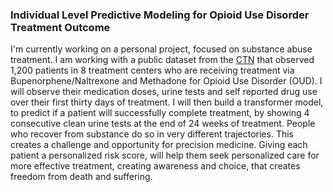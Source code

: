 ### Individual Level Predictive Modeling for Opioid Use Disorder Treatment Outcome

I'm currently working on a personal project, focused on substance abuse treatment. I am working with a public dataset from the [CTN](https://datashare.nida.nih.gov/study/nida-ctn-0027) that observed 1,200 patients in 8 treatment centers who are receiving treatment via Bupenorphene/Naltrexone and Methadone for Opioid Use Disorder (OUD). I will observe their medication doses, urine tests and self reported drug use over their first thirty days of treatment. I will then build a transformer model, to predict if a patient will successfully complete treatment, by showing 4 consecutive clean urine tests at the end of 24 weeks of treatment.  People who recover from substance do so in very different trajectories. This creates a challenge and opportunity for precision medicine. Giving each patient a personalized risk score, will help them seek personalized care for more effective treatment, creating awareness and choice, that creates freedom from death and suffering.
